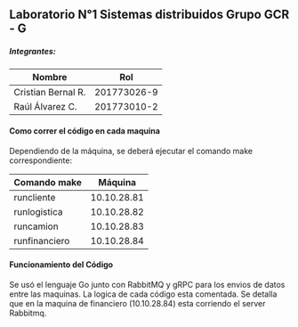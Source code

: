 ## Laboratorio N°1 Sistemas distribuidos Grupo GCR - G
##### Integrantes:

| Nombre  |   Rol|
| ------------ | ------------ |
| Cristian Bernal R.  | 201773026-9   |
|  Raúl Álvarez C. |  201773010-2 |



#### Como correr el código en cada maquina
Dependiendo de la máquina, se deberá ejecutar el comando make correspondiente:

|  Comando make | Máquina   |
| ------------ | ------------ |
|  runcliente | 10.10.28.81 |
|   runlogistica | 10.10.28.82  |
| runcamion |   10.10.28.83 |
|  runfinanciero | 10.10.28.84  |


#### Funcionamiento del Código
Se usó el lenguaje Go junto con RabbitMQ y gRPC para los envios de datos entre las maquinas. La logica de cada código esta comentada. Se detalla que en la maquina de financiero (10.10.28.84) esta corriendo el server Rabbitmq.

